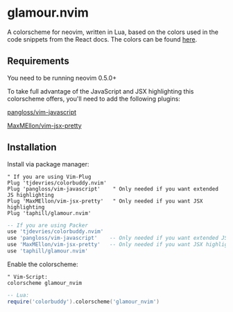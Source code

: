 # glamour.nvim

A colorscheme for neovim, written in Lua, based on the colors used in the code snippets from the React docs. The colors can be found [here](https://github.com/reactjs/reactjs.org/blob/main/src/prism-styles.js#L11).

## Requirements

You need to be running neovim 0.5.0+

To take full advantage of the JavaScript and JSX highlighting this colorscheme offers, you'll need to add the following plugins:

[pangloss/vim-javascript](https://github.com/pangloss/vim-javascript)

[MaxMEllon/vim-jsx-pretty](https://github.com/MaxMEllon/vim-jsx-pretty)

## Installation

Install via package manager:
```vim
" If you are using Vim-Plug
Plug 'tjdevries/colorbuddy.nvim'
Plug 'pangloss/vim-javascript'    " Only needed if you want extended JS highlighting
Plug 'MaxMEllon/vim-jsx-pretty'   " Only needed if you want JSX highlighting
Plug 'taphill/glamour.nvim'
```

```lua
-- If you are using Packer
use 'tjdevries/colorbuddy.nvim'
use 'pangloss/vim-javascript'    -- Only needed if you want extended JS highlighting
use 'MaxMEllon/vim-jsx-pretty'   -- Only needed if you want JSX highlighting
use 'taphill/glamour.nvim'
```

Enable the colorscheme:

```vim 
" Vim-Script:
colorscheme glamour_nvim
```

```lua
-- Lua:
require('colorbuddy').colorscheme('glamour_nvim')
```
